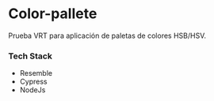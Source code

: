 # Color-pallete

Prueba VRT para aplicación de paletas de colores HSB/HSV.

### Tech Stack

- Resemble
- Cypress
- NodeJs
